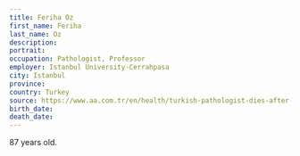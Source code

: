 ```yaml
---
title: Feriha Oz
first_name: Feriha
last_name: Oz
description: 
portrait: 
occupation: Pathologist, Professor
employer: Istanbul University-Cerrahpasa
city: Istanbul
province: 
country: Turkey
source: https://www.aa.com.tr/en/health/turkish-pathologist-dies-after-contracting-coronavirus/1789611
birth_date: 
death_date: 
---
```


87 years old.
